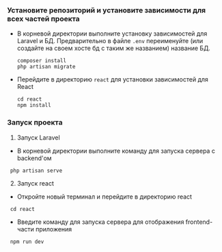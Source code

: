 ### Установите репозиторий и установите зависимости для всех частей проекта
+ В корневой директории выполните установку зависимостей для Laravel и БД. Предварительно в файле `.env` переименуйте (или создайте на своем хосте бд с таким же названием) название БД.
    ```
    composer install
    php artisan migrate
    ```

+ Перейдите в директорию `react` для установки зависимостей для React
    ```
    cd react
    npm install
    ```
    
### Запуск проекта
1. Запуск Laravel
+ В корневой директории выполните команду для запуска сервера с backend'ом
```
 php artisan serve
```
2. Запуск react
+ Откройте новый терминал и перейдите в директорию react
```
 cd react
```
+ Введите команду для запуска сервера для отображения frontend-части приложения
```
 npm run dev
```


